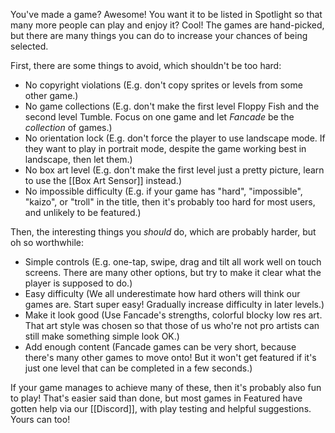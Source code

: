 You've made a game? Awesome! You want it to be listed in Spotlight so that many more people can play and enjoy it? Cool! The games are hand-picked, but there are many things you can do to increase your chances of being selected.

First, there are some things to avoid, which shouldn't be too hard:

- No copyright violations (E.g. don't copy sprites or levels from some other game.)
- No game collections (E.g. don't make the first level Floppy Fish and the second level Tumble. Focus on one game and let *Fancade* be the *collection* of games.)
- No orientation lock (E.g. don't force the player to use landscape mode. If they want to play in portrait mode, despite the game working best in landscape, then let them.)
- No box art level (E.g. don't make the first level just a pretty picture, learn to use the [[Box Art Sensor]] instead.)
- No impossible difficulty (E.g. if your game has "hard", "impossible", "kaizo", or "troll" in the title, then it's probably too hard for most users, and unlikely to be featured.)

Then, the interesting things you *should* do, which are probably harder, but oh so worthwhile:

- Simple controls (E.g. one-tap, swipe, drag and tilt all work well on touch screens. There are many other options, but try to make it clear what the player is supposed to do.)
- Easy difficulty (We all underestimate how hard others will think our games are. Start super easy! Gradually increase difficulty in later levels.)
- Make it look good (Use Fancade's strengths, colorful blocky low res art. That art style was chosen so that those of us who're not pro artists can still make something simple look OK.)
- Add enough content (Fancade games can be very short, because there's many other games to move onto! But it won't get featured if it's just one level that can be completed in a few seconds.)

If your game manages to achieve many of these, then it's probably also fun to play! That's easier said than done, but most games in Featured have gotten help via our [[Discord]], with play testing and helpful suggestions. Yours can too!
